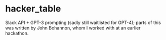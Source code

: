 # hacker_table

Slack API + GPT-3 prompting (sadly still waitlisted for GPT-4);
parts of this was written by John Bohannon, whom I worked with at an earlier hackathon.
